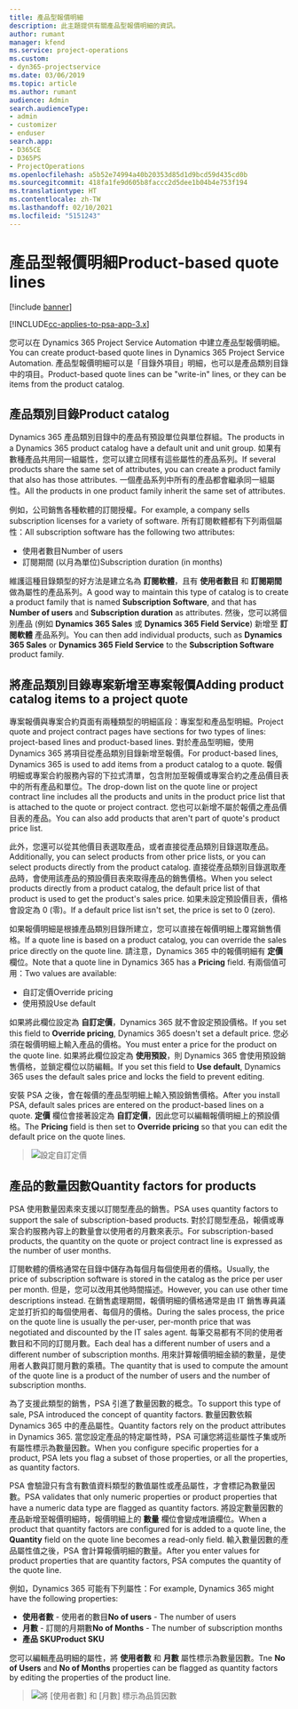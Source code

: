 ```yaml
---
title: 產品型報價明細
description: 此主題提供有關產品型報價明細的資訊。
author: rumant
manager: kfend
ms.service: project-operations
ms.custom:
- dyn365-projectservice
ms.date: 03/06/2019
ms.topic: article
ms.author: rumant
audience: Admin
search.audienceType:
- admin
- customizer
- enduser
search.app:
- D365CE
- D365PS
- ProjectOperations
ms.openlocfilehash: a5b52e74994a40b20353d85d1d9bcd59d435cd0b
ms.sourcegitcommit: 418fa1fe9d605b8faccc2d5dee1b04b4e753f194
ms.translationtype: HT
ms.contentlocale: zh-TW
ms.lasthandoff: 02/10/2021
ms.locfileid: "5151243"
---
```

# <a name="product-based-quote-lines"></a><span data-ttu-id="833ff-103">產品型報價明細</span><span class="sxs-lookup"><span data-stu-id="833ff-103">Product-based quote lines</span></span>

[!include [banner](../includes/psa-now-project-operations.md)]

[!INCLUDE[cc-applies-to-psa-app-3.x](../includes/cc-applies-to-psa-app-3x.md)]


<span data-ttu-id="833ff-104">您可以在 Dynamics 365 Project Service Automation 中建立產品型報價明細。</span><span class="sxs-lookup"><span data-stu-id="833ff-104">You can create product-based quote lines in Dynamics 365 Project Service Automation.</span></span> <span data-ttu-id="833ff-105">產品型報價明細可以是「目錄外項目」明細，也可以是產品類別目錄中的項目。</span><span class="sxs-lookup"><span data-stu-id="833ff-105">Product-based quote lines can be "write-in" lines, or they can be items from the product catalog.</span></span>

## <a name="product-catalog"></a><span data-ttu-id="833ff-106">產品類別目錄</span><span class="sxs-lookup"><span data-stu-id="833ff-106">Product catalog</span></span>

<span data-ttu-id="833ff-107">Dynamics 365 產品類別目錄中的產品有預設單位與單位群組。</span><span class="sxs-lookup"><span data-stu-id="833ff-107">The products in a Dynamics 365 product catalog have a default unit and unit group.</span></span> <span data-ttu-id="833ff-108">如果有數種產品共用同一組屬性，您可以建立同樣有這些屬性的產品系列。</span><span class="sxs-lookup"><span data-stu-id="833ff-108">If several products share the same set of attributes, you can create a product family that also has those attributes.</span></span> <span data-ttu-id="833ff-109">一個產品系列中所有的產品都會繼承同一組屬性。</span><span class="sxs-lookup"><span data-stu-id="833ff-109">All the products in one product family inherit the same set of attributes.</span></span>

<span data-ttu-id="833ff-110">例如，公司銷售各種軟體的訂閱授權。</span><span class="sxs-lookup"><span data-stu-id="833ff-110">For example, a company sells subscription licenses for a variety of software.</span></span> <span data-ttu-id="833ff-111">所有訂閱軟體都有下列兩個屬性：</span><span class="sxs-lookup"><span data-stu-id="833ff-111">All subscription software has the following two attributes:</span></span>

- <span data-ttu-id="833ff-112">使用者數目</span><span class="sxs-lookup"><span data-stu-id="833ff-112">Number of users</span></span> 
- <span data-ttu-id="833ff-113">訂閱期間 (以月為單位)</span><span class="sxs-lookup"><span data-stu-id="833ff-113">Subscription duration (in months)</span></span>

<span data-ttu-id="833ff-114">維護這種目錄類型的好方法是建立名為 **訂閱軟體**，且有 **使用者數目** 和 **訂閱期間** 做為屬性的產品系列。</span><span class="sxs-lookup"><span data-stu-id="833ff-114">A good way to maintain this type of catalog is to create a product family that is named **Subscription Software**, and that has **Number of users** and **Subscription duration** as attributes.</span></span> <span data-ttu-id="833ff-115">然後，您可以將個別產品 (例如 **Dynamics 365 Sales** 或 **Dynamics 365 Field Service**) 新增至 **訂閱軟體** 產品系列。</span><span class="sxs-lookup"><span data-stu-id="833ff-115">You can then add individual products, such as **Dynamics 365 Sales** or **Dynamics 365 Field Service** to the **Subscription Software** product family.</span></span>

## <a name="adding-product-catalog-items-to-a-project-quote"></a><span data-ttu-id="833ff-116">將產品類別目錄專案新增至專案報價</span><span class="sxs-lookup"><span data-stu-id="833ff-116">Adding product catalog items to a project quote</span></span>

<span data-ttu-id="833ff-117">專案報價與專案合約頁面有兩種類型的明細區段：專案型和產品型明細。</span><span class="sxs-lookup"><span data-stu-id="833ff-117">Project quote and project contract pages have sections for two types of lines: project-based lines and product-based lines.</span></span> <span data-ttu-id="833ff-118">對於產品型明細，使用 Dynamics 365 將項目從產品類別目錄新增至報價。</span><span class="sxs-lookup"><span data-stu-id="833ff-118">For product-based lines, Dynamics 365 is used to add items from a product catalog to a quote.</span></span> <span data-ttu-id="833ff-119">報價明細或專案合約服務內容的下拉式清單，包含附加至報價或專案合約之產品價目表中的所有產品和單位。</span><span class="sxs-lookup"><span data-stu-id="833ff-119">The drop-down list on the quote line or project contract line includes all the products and units in the product price list that is attached to the quote or project contract.</span></span> <span data-ttu-id="833ff-120">您也可以新增不屬於報價之產品價目表的產品。</span><span class="sxs-lookup"><span data-stu-id="833ff-120">You can also add products that aren't part of quote's product price list.</span></span>

<span data-ttu-id="833ff-121">此外，您還可以從其他價目表選取產品，或者直接從產品類別目錄選取產品。</span><span class="sxs-lookup"><span data-stu-id="833ff-121">Additionally, you can select products from other price lists, or you can select products directly from the product catalog.</span></span> <span data-ttu-id="833ff-122">直接從產品類別目錄選取產品時，會使用該產品的預設價目表來取得產品的銷售價格。</span><span class="sxs-lookup"><span data-stu-id="833ff-122">When you select products directly from a product catalog, the default price list of that product is used to get the product's sales price.</span></span> <span data-ttu-id="833ff-123">如果未設定預設價目表，價格會設定為 0 (零)。</span><span class="sxs-lookup"><span data-stu-id="833ff-123">If a default price list isn't set, the price is set to 0 (zero).</span></span>

<span data-ttu-id="833ff-124">如果報價明細是根據產品類別目錄所建立，您可以直接在報價明細上覆寫銷售價格。</span><span class="sxs-lookup"><span data-stu-id="833ff-124">If a quote line is based on a product catalog, you can override the sales price directly on the quote line.</span></span> <span data-ttu-id="833ff-125">請注意，Dynamics 365 中的報價明細有 **定價** 欄位。</span><span class="sxs-lookup"><span data-stu-id="833ff-125">Note that a quote line in Dynamics 365 has a **Pricing** field.</span></span> <span data-ttu-id="833ff-126">有兩個值可用：</span><span class="sxs-lookup"><span data-stu-id="833ff-126">Two values are available:</span></span>

- <span data-ttu-id="833ff-127">自訂定價</span><span class="sxs-lookup"><span data-stu-id="833ff-127">Override pricing</span></span>  
- <span data-ttu-id="833ff-128">使用預設</span><span class="sxs-lookup"><span data-stu-id="833ff-128">Use default</span></span>

<span data-ttu-id="833ff-129">如果將此欄位設定為 **自訂定價**，Dynamics 365 就不會設定預設價格。</span><span class="sxs-lookup"><span data-stu-id="833ff-129">If you set this field to **Override pricing**, Dynamics 365 doesn't set a default price.</span></span> <span data-ttu-id="833ff-130">您必須在報價明細上輸入產品的價格。</span><span class="sxs-lookup"><span data-stu-id="833ff-130">You must enter a price for the product on the quote line.</span></span> <span data-ttu-id="833ff-131">如果將此欄位設定為 **使用預設**，則 Dynamics 365 會使用預設銷售價格，並鎖定欄位以防編輯。</span><span class="sxs-lookup"><span data-stu-id="833ff-131">If you set this field to **Use default**, Dynamics 365 uses the default sales price and locks the field to prevent editing.</span></span>

<span data-ttu-id="833ff-132">安裝 PSA 之後，會在報價的產品型明細上輸入預設銷售價格。</span><span class="sxs-lookup"><span data-stu-id="833ff-132">After you install PSA, default sales prices are entered on the product-based lines on a quote.</span></span> <span data-ttu-id="833ff-133">**定價** 欄位會接著設定為 **自訂定價**，因此您可以編輯報價明細上的預設價格。</span><span class="sxs-lookup"><span data-stu-id="833ff-133">The **Pricing** field is then set to **Override pricing** so that you can edit the default price on the quote lines.</span></span>

> ![設定自訂定價](media/basic-guide-10.png)
 
## <a name="quantity-factors-for-products"></a><span data-ttu-id="833ff-135">產品的數量因數</span><span class="sxs-lookup"><span data-stu-id="833ff-135">Quantity factors for products</span></span>

<span data-ttu-id="833ff-136">PSA 使用數量因素來支援以訂閱型產品的銷售。</span><span class="sxs-lookup"><span data-stu-id="833ff-136">PSA uses quantity factors to support the sale of subscription-based products.</span></span> <span data-ttu-id="833ff-137">對於訂閱型產品，報價或專案合約服務內容上的數量會以使用者的月數來表示。</span><span class="sxs-lookup"><span data-stu-id="833ff-137">For subscription-based products, the quantity on the quote or project contract line is expressed as the number of user months.</span></span>

<span data-ttu-id="833ff-138">訂閱軟體的價格通常在目錄中儲存為每個月每個使用者的價格。</span><span class="sxs-lookup"><span data-stu-id="833ff-138">Usually, the price of subscription software is stored in the catalog as the price per user per month.</span></span> <span data-ttu-id="833ff-139">但是，您可以改用其他時間描述。</span><span class="sxs-lookup"><span data-stu-id="833ff-139">However, you can use other time descriptions instead.</span></span> <span data-ttu-id="833ff-140">在銷售處理期間，報價明細的價格通常是由 IT 銷售專員議定並打折扣的每個使用者、每個月的價格。</span><span class="sxs-lookup"><span data-stu-id="833ff-140">During the sales process, the price on the quote line is usually the per-user, per-month price that was negotiated and discounted by the IT sales agent.</span></span> <span data-ttu-id="833ff-141">每筆交易都有不同的使用者數目和不同的訂閱月數。</span><span class="sxs-lookup"><span data-stu-id="833ff-141">Each deal has a different number of users and a different number of subscription months.</span></span> <span data-ttu-id="833ff-142">用來計算報價明細金額的數量，是使用者人數與訂閱月數的乘積。</span><span class="sxs-lookup"><span data-stu-id="833ff-142">The quantity that is used to compute the amount of the quote line is a product of the number of users and the number of subscription months.</span></span>

<span data-ttu-id="833ff-143">為了支援此類型的銷售，PSA 引進了數量因數的概念。</span><span class="sxs-lookup"><span data-stu-id="833ff-143">To support this type of sale, PSA introduced the concept of quantity factors.</span></span> <span data-ttu-id="833ff-144">數量因數依賴 Dynamics 365 中的產品屬性。</span><span class="sxs-lookup"><span data-stu-id="833ff-144">Quantity factors rely on the product attributes in Dynamics 365.</span></span> <span data-ttu-id="833ff-145">當您設定產品的特定屬性時，PSA 可讓您將這些屬性子集或所有屬性標示為數量因數。</span><span class="sxs-lookup"><span data-stu-id="833ff-145">When you configure specific properties for a product, PSA lets you flag a subset of those properties, or all the properties, as quantity factors.</span></span>

<span data-ttu-id="833ff-146">PSA 會驗證只有含有數值資料類型的數值屬性或產品屬性，才會標記為數量因數。</span><span class="sxs-lookup"><span data-stu-id="833ff-146">PSA validates that only numeric properties or product properties that have a numeric data type are flagged as quantity factors.</span></span> <span data-ttu-id="833ff-147">將設定數量因數的產品新增至報價明細時，報價明細上的 **數量** 欄位會變成唯讀欄位。</span><span class="sxs-lookup"><span data-stu-id="833ff-147">When a product that quantity factors are configured for is added to a quote line, the **Quantity** field on the quote line becomes a read-only field.</span></span> <span data-ttu-id="833ff-148">輸入數量因數的產品屬性值之後，PSA 會計算報價明細的數量。</span><span class="sxs-lookup"><span data-stu-id="833ff-148">After you enter values for product properties that are quantity factors, PSA computes the quantity of the quote line.</span></span>

<span data-ttu-id="833ff-149">例如，Dynamics 365 可能有下列屬性：</span><span class="sxs-lookup"><span data-stu-id="833ff-149">For example, Dynamics 365 might have the following properties:</span></span> 

- <span data-ttu-id="833ff-150">**使用者數** - 使用者的數目</span><span class="sxs-lookup"><span data-stu-id="833ff-150">**No of users** - The number of users</span></span> 
- <span data-ttu-id="833ff-151">**月數** - 訂閱的月期數</span><span class="sxs-lookup"><span data-stu-id="833ff-151">**No of Months** - The number of subscription months</span></span>
- <span data-ttu-id="833ff-152">**產品 SKU**</span><span class="sxs-lookup"><span data-stu-id="833ff-152">**Product SKU**</span></span> 

<span data-ttu-id="833ff-153">您可以編輯產品明細的屬性，將 **使用者數** 和 **月數** 屬性標示為數量因數。</span><span class="sxs-lookup"><span data-stu-id="833ff-153">Tne **No of Users** and **No of Months** properties can be flagged as quantity factors by editing the properties of the product line.</span></span> 

> ![將 [使用者數] 和 [月數] 標示為品質因數](media/basic-guide-11.png)
 
